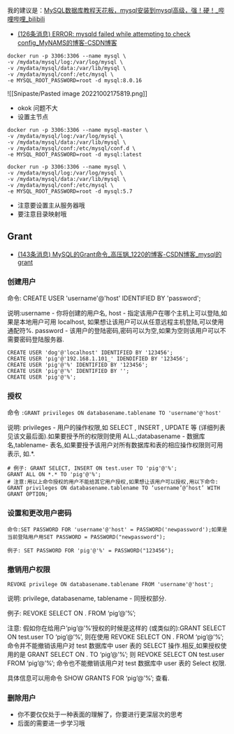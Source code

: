 我的建议是：[MySQL数据库教程天花板，mysql安装到mysql高级，强！硬！_哔哩哔哩_bilibili](https://www.bilibili.com/video/BV1iq4y1u7vj/?spm_id_from=333.337.search-card.all.click&vd_source=25509bb582bc4a25d86d871d5cdffca3)

- [(126条消息) ERROR: mysqld failed while attempting to check config_MyNAMS的博客-CSDN博客](https://blog.csdn.net/MyNAMS/article/details/121173241?ops_request_misc=%257B%2522request%255Fid%2522%253A%2522166470456216782412563910%2522%252C%2522scm%2522%253A%252220140713.130102334.pc%255Fall.%2522%257D&request_id=166470456216782412563910&biz_id=0&utm_medium=distribute.pc_search_result.none-task-blog-2~all~first_rank_ecpm_v1~rank_v31_ecpm-1-121173241-null-null.142^v51^control,201^v3^add_ask&utm_term=%5BERROR%5D%20%5BEntrypoint%5D%3A%20mysqld%20failed%20while%20attempting%20to%20check%20config%20%20%20%20%20%20%20%20%20command%20was%3A%20mysqld%20--verbose%20--help%20--log-bin-index%3D%2Ftmp%2Ftmp.d9UObw7ZuQ%20%20%20%20%20%20%20%20%20mysqld%3A%20Cant%20read%20dir%20of%20%2Fetc%2Fmysql%2Fconf&spm=1018.2226.3001.4187)

```shell
docker run -p 3306:3306 --name mysql \
-v /mydata/mysql/log:/var/log/mysql \
-v /mydata/mysql/data:/var/lib/mysql \
-v /mydata/mysql/conf:/etc/mysql \
-e MYSQL_ROOT_PASSWORD=root -d mysql:8.0.16
```

![[Snipaste/Pasted image 20221002175819.png]]

- okok 问题不大
- 设置主节点

```shell
docker run -p 3306:3306 --name mysql-master \
-v /mydata/mysql/log:/var/log/mysql \
-v /mydata/mysql/data:/var/lib/mysql \
-v /mydata/mysql/conf:/etc/mysql/conf.d \
-e MYSQL_ROOT_PASSWORD=root -d mysql:latest
```

```
docker run -p 3306:3306 --name mysql \
-v /mydata/mysql/log:/var/log/mysql \
-v /mydata/mysql/data:/var/lib/mysql \
-v /mydata/mysql/conf:/etc/mysql \
-e MYSQL_ROOT_PASSWORD=root -d mysql:5.7
```

- 注意要设置主从服务器哦
- 要注意目录映射哦

## Grant

- [(143条消息) MySQL的Grant命令_高压锅_1220的博客-CSDN博客_mysql的grant](https://blog.csdn.net/u014651560/article/details/100928600?ops_request_misc=%257B%2522request%255Fid%2522%253A%2522166666955216782417082692%2522%252C%2522scm%2522%253A%252220140713.130102334..%2522%257D&request_id=166666955216782417082692&biz_id=0&spm=1018.2226.3001.4187)

### 创建用户

命令: CREATE USER 'username'@'host' IDENTIFIED BY 'password';

说明:username - 你将创建的用户名, host - 指定该用户在哪个主机上可以登陆,如果是本地用户可用 localhost, 如果想让该用户可以从任意远程主机登陆,可以使用通配符%. password - 该用户的登陆密码,密码可以为空,如果为空则该用户可以不需要密码登陆服务器.

```shell
CREATE USER 'dog'@'localhost' IDENTIFIED BY '123456'; 
CREATE USER 'pig'@'192.168.1.101_' IDENDIFIED BY '123456'; 
CREATE USER 'pig'@'%' IDENTIFIED BY '123456'; 
CREATE USER 'pig'@'%' IDENTIFIED BY ''; 
CREATE USER 'pig'@'%'; 
```

### 授权

命令 `:GRANT privileges ON databasename.tablename TO 'username'@'host'`

说明: privileges - 用户的操作权限,如 SELECT , INSERT , UPDATE 等 (详细列表见该文最后面).如果要授予所的权限则使用 ALL.;databasename - 数据库名,tablename- 表名,如果要授予该用户对所有数据库和表的相应操作权限则可用表示, 如.*.

```shell
# 例子: GRANT SELECT, INSERT ON test.user TO 'pig'@'%'; 
GRANT ALL ON *.* TO 'pig'@'%'; 
# 注意:用以上命令授权的用户不能给其它用户授权,如果想让该用户可以授权,用以下命令:
GRANT privileges ON databasename.tablename TO ‘username’@‘host’ WITH GRANT OPTION;
```

### 设置和更改用户密码

```shell
命令:SET PASSWORD FOR 'username'@'host' = PASSWORD('newpassword');如果是当前登陆用户用SET PASSWORD = PASSWORD("newpassword");

例子: SET PASSWORD FOR 'pig'@'%' = PASSWORD("123456");
```

### 撤销用户权限

```shell
REVOKE privilege ON databasename.tablename FROM 'username'@'host';
```

说明: privilege, databasename, tablename - 同授权部分.

例子: REVOKE SELECT ON . FROM ‘pig’@’%’;

注意: 假如你在给用户’pig’@’%‘授权的时候是这样的 (或类似的):GRANT SELECT ON test.user TO ‘pig’@’%’, 则在使用 REVOKE SELECT ON . FROM ‘pig’@’%’; 命令并不能撤销该用户对 test 数据库中 user 表的 SELECT 操作.相反,如果授权使用的是 GRANT SELECT ON . TO ‘pig’@’%’; 则 REVOKE SELECT ON test.user FROM ‘pig’@’%’; 命令也不能撤销该用户对 test 数据库中 user 表的 Select 权限.

具体信息可以用命令 SHOW GRANTS FOR ‘pig’@’%’; 查看.

### 删除用户

- 你不要仅仅处于一种表面的理解了，你要进行更深层次的思考
- 后面的需要进一步学习哦
